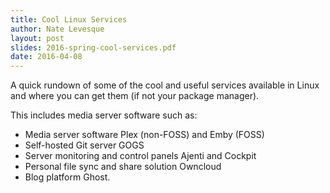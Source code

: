 ```yaml
---
title: Cool Linux Services
author: Nate Levesque
layout: post
slides: 2016-spring-cool-services.pdf
date: 2016-04-08
---
```


A quick rundown of some of the cool and useful services available in Linux
and where you can get them (if not your package manager).

This includes media server software such as:

* Media server software Plex (non-FOSS) and Emby (FOSS)
* Self-hosted Git server GOGS
* Server monitoring and control panels Ajenti and Cockpit
* Personal file sync and share solution Owncloud
* Blog platform Ghost.

